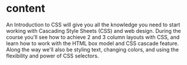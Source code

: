 # content
An Introduction to CSS will give you all the knowledge you need to start working with Cascading Style Sheets (CSS) and web design. During the course you'll see how to achieve 2 and 3 column layouts with CSS, and learn how to work with the HTML box model and CSS cascade feature. Along the way we'll also be styling text, changing colors, and using the flexibility and power of CSS selectors.
